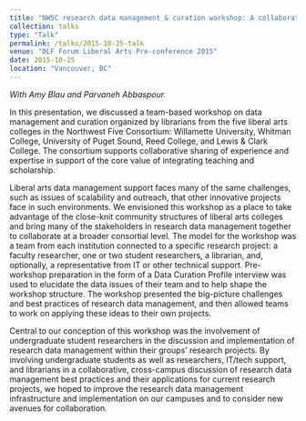 ```yaml
---
title: "NW5C research data management & curation workshop: A collaborative model for liberal arts colleges"
collection: talks
type: "Talk"
permalink: /talks/2015-10-25-talk
venue: "DLF Forum Liberal Arts Pre-conference 2015"
date: 2015-10-25
location: "Vancouver, BC"
---
```

 *With Amy Blau and Parvaneh Abbaspour.*

In this presentation, we discussed a team-based workshop on data management and curation organized by librarians from the five liberal arts colleges in the Northwest Five Consortium: Willamette University, Whitman College, University of Puget Sound, Reed College, and Lewis &amp; Clark College. The consortium supports collaborative sharing of experience and expertise in support of the core value of integrating teaching and scholarship.

Liberal arts data management support faces many of the same challenges, such as issues of scalability and outreach, that other innovative projects face in such environments. We envisioned this workshop as a place to take advantage of the close-knit community structures of liberal arts colleges and bring many of the stakeholders in research data management together to collaborate at a broader consortial level. The model for the workshop was a team from each institution connected to a specific research project: a faculty researcher, one or two student researchers, a librarian, and, optionally, a representative from IT or other technical support. Pre-workshop preparation in the form of a Data Curation Profile interview was used to elucidate the data issues of their team and to help shape the workshop structure. The workshop presented the big-picture challenges and best practices of research data management, and then allowed teams to work on applying these ideas to their own projects.

Central to our conception of this workshop was the involvement of undergraduate student researchers in the discussion and implementation of research data management within their groups’ research projects. By involving undergraduate students as well as researchers, IT/tech support, and librarians in a collaborative, cross-campus discussion of research data management best practices and their applications for current research projects, we hoped to improve the research data management infrastructure and implementation on our campuses and to consider new avenues for collaboration.
